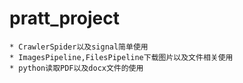 # pratt_project

    * CrawlerSpider以及signal简单使用
    * ImagesPipeline,FilesPipeline下载图片以及文件相关使用
    * python读取PDF以及docx文件的使用

